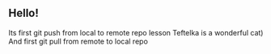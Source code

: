 ## Hello!
Its first git push from local to remote repo lesson
Teftelka is a wonderful cat)
And first git pull from remote to local repo
